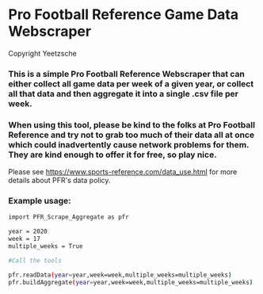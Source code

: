 # Pro Football Reference Game Data Webscraper
Copyright Yeetzsche

### This is a simple Pro Football Reference Webscraper that can either collect all game data per week of a given year, or collect all that data and then aggregate it into a single .csv file per week.

### When using this tool, please be kind to the folks at Pro Football Reference and try not to grab too much of their data all at once which could inadvertently cause network problems for them. They are kind enough to offer it for free, so play nice.
Please see https://www.sports-reference.com/data_use.html for more details about PFR's data policy.

### Example usage:
```Bash
import PFR_Scrape_Aggregate as pfr

year = 2020
week = 17
multiple_weeks = True

#Call the tools

pfr.readData(year=year,week=week,multiple_weeks=multiple_weeks)
pfr.buildAggregate(year=year,week=week,multiple_weeks=multiple_weeks)

```
